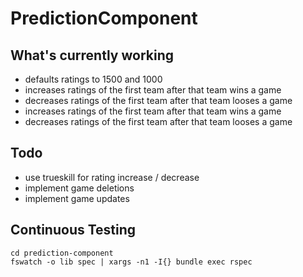 # PredictionComponent

## What's currently working

* defaults ratings to 1500 and 1000
* increases ratings of the first team after that team wins a game
* decreases ratings of the first team after that team looses a game
* increases ratings of the first team after that team wins a game
* decreases ratings of the first team after that team looses a game

## Todo

* use trueskill for rating increase / decrease
* implement game deletions
* implement game updates

## Continuous Testing

```
cd prediction-component
fswatch -o lib spec | xargs -n1 -I{} bundle exec rspec
```